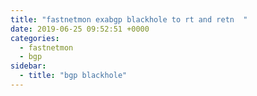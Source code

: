 ```yaml
---
title: "fastnetmon exabgp blackhole to rt and retn  "
date: 2019-06-25 09:52:51 +0000
categories:
  - fastnetmon
  - bgp
sidebar:
  - title: "bgp blackhole"
---
```




